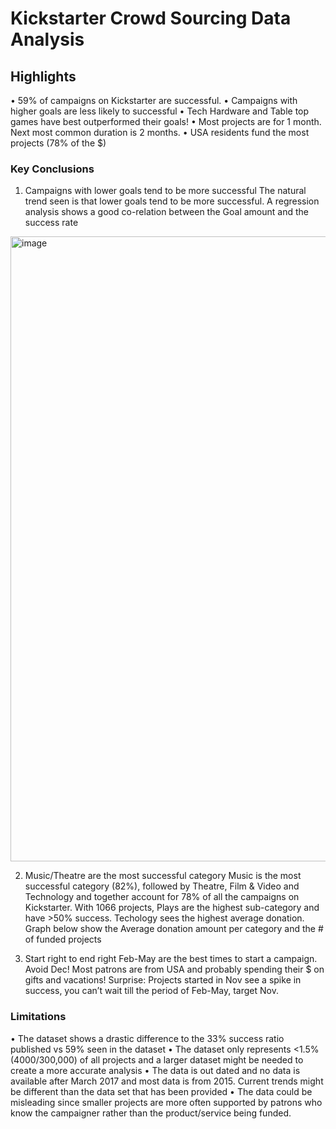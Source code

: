 # Kickstarter Crowd Sourcing Data Analysis

## Highlights
•	59% of campaigns on Kickstarter are successful.
•	Campaigns with higher goals are less likely to successful
•	Tech Hardware and Table top games have best outperformed their goals!
•	Most projects are for 1 month. Next most common duration is 2 months.
•	USA residents fund the most projects (78% of the $)

### Key Conclusions
1.	Campaigns with lower goals tend to be more successful
The natural trend seen is that lower goals tend to be more successful. A regression analysis shows a good co-relation between the Goal amount and the success rate
<img width="1000" alt="image" src="https://user-images.githubusercontent.com/46534353/56934042-57fc2f00-6a9f-11e9-8056-397fb0439437.png">
 
2.	Music/Theatre are the most successful category
Music is the most successful category (82%), followed by Theatre, Film & Video and Technology and together account for 78% of all the campaigns on Kickstarter. With 1066 projects, Plays are the highest sub-category and have >50% success. Techology sees the highest average donation. Graph below show the Average donation amount per category and the # of funded projects
 
3. Start right to end right
Feb-May are the best times to start a campaign. Avoid Dec! Most patrons are from USA and probably spending their $ on gifts and vacations!
Surprise: Projects started in Nov see a spike in success, you can’t wait till the period of Feb-May, target Nov.
 

### Limitations 
•	The dataset shows a drastic difference to the 33% success ratio published vs 59% seen in the dataset
•	The dataset only represents <1.5% (4000/300,000) of all projects and a larger dataset might be needed to create a more accurate analysis
•	The data is out dated and no data is available after March 2017 and most data is from 2015. Current trends might be different than the data set that has been provided
•	The data could be misleading since smaller projects are more often supported by patrons who know the campaigner rather than the product/service being funded.

